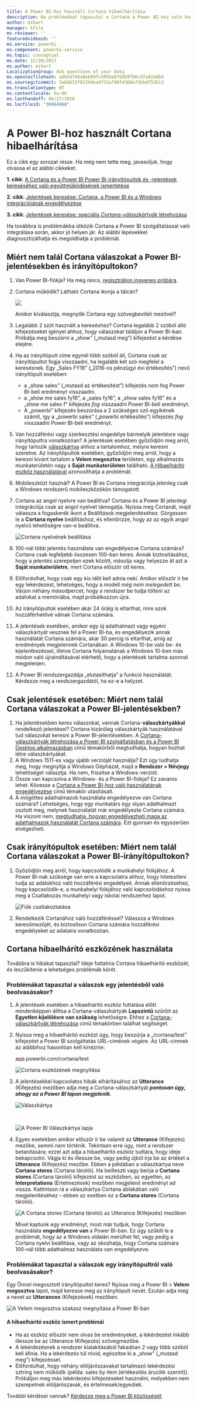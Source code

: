 ```yaml
---
title: A Power BI-hoz használt Cortana hibaelhárítása
description: Ha problémákat tapasztal a Cortana a Power BI-hoz való használata során, próbálja ki az alábbi javaslatokat.
author: mihart
manager: kfile
ms.reviewer: ''
featuredvideoid: ''
ms.service: powerbi
ms.component: powerbi-service
ms.topic: conceptual
ms.date: 12/20/2017
ms.author: mihart
LocalizationGroup: Ask questions of your data
ms.openlocfilehash: adb5d744a8eb99fce056a07ddb97b6cd7a82a8b4
ms.sourcegitcommit: 5eb8632f653b9ea4f33a780fd360e75bbdf53b13
ms.translationtype: HT
ms.contentlocale: hu-HU
ms.lasthandoff: 06/27/2018
ms.locfileid: "36964860"
---
```

# <a name="troubleshoot-cortana-for-power-bi"></a>A Power BI-hoz használt Cortana hibaelhárítása
Ez a cikk egy sorozat része. Ha még nem tette meg, javasoljuk, hogy olvassa el az alábbi cikkeket.

**1. cikk**: [A Cortana és a Power BI Power BI-irányítópultok és -jelentések kereséséhez való együttműködésének ismertetése](service-cortana-intro.md)

**2. cikk**: [Jelentések keresése: Cortana, a Power BI és a Windows integrációjának engedélyezése](service-cortana-enable.md)

**3. cikk**: [Jelentések keresése: speciális *Cortana-válaszkártyák* létrehozása](service-cortana-answer-cards.md)

Ha továbbra is problémákba ütközik Cortana a Power BI szolgáltatással való integrálása során, akkor jó helyen jár. Az alábbi lépésekkel diagnosztizálhatja és megoldhatja a problémát.

## <a name="why-doesnt-cortana-find-answers-from-my-power-bi-reports-or-dashboards"></a>Miért nem talál Cortana válaszokat a Power BI-jelentésekben és irányítópultokon?
1. Van Power BI-fiókja?  Ha még nincs, [regisztráljon ingyenes próbára](https://powerbi.microsoft.com/get-started/).
2. Cortana működik?  Látható Cortana ikonja a tálcán?

    ![](media/service-cortana-troubleshoot/power-bi-cortana-icon.png)

    Amikor kiválasztja, megnyílik Cortana egy szövegbeviteli mezővel?
3. Legalább 2 szót használt a kereséshez? Cortana legalább 2 szóból álló kifejezéseket igényel ahhoz, hogy válaszokat találjon a Power BI-ban. Próbálja meg beszúrni a „show” („mutasd meg”) kifejezést a kérdése elejére.
4. Ha az irányítópult címe egynél több szóból áll, Cortana csak az irányítópultot fogja visszaadni, ha legalább két szó megfelel a keresésnek. Egy „Sales FY16” („2016-os pénzügyi évi értékesítés”) nevű irányítópult esetében:

   * a „show sales” („mutasd az értékesítést”) kifejezés *nem* fog Power BI-beli eredményt visszaadni.   
   * a „show me sales fy16”, a „sales fy16”, a „show sales fy16” és a „show me sales f” kifejezés *fog* visszaadni Power BI-beli eredményt.    
   * A „powerbi” kifejezés beszúrása a 2 szükséges szó egyikének számít, így a „powerbi sales” („powerbi értékesítés”) kifejezés *fog* visszaadni Power BI-beli eredményt.
5. Van hozzáférési vagy szerkesztési engedélye bármelyik jelentésre vagy irányítópultra vonatkozóan? A jelentések esetében győződjön meg arról, hogy tartozik [válaszkártya](service-cortana-answer-cards.md) ahhoz a tartalomhoz, melyre keresni szeretne.  Az irányítópultok esetében, győződjön meg arról, hogy a keresni kívánt tartalom a **Velem megosztva** területen, egy alkalmazás munkaterületén vagy a **Saját munkaterületen** található. [A Hibaelhárító eszköz használatával](#try-the-cortana-troubleshooting-tool) azonosíthatja a problémát.
6. Mobileszközt használ?  A Power BI és Cortana integrációja jelenleg csak a Windows rendszerű mobileszközökön támogatott.
7. Cortana az angol nyelvre van beállítva?  Cortana és a Power BI jelenlegi integrációja csak az angol nyelvet támogatja. Nyissa meg Cortanát, majd válassza a fogaskerék ikont a Beállítások megjelenítéséhez. Görgessen le a **Cortana nyelve** beállításhoz, és ellenőrizze, hogy az az egyik angol nyelvű lehetőségre van-e beállítva.

   ![Cortana nyelvének beállítása](media/service-cortana-troubleshoot/power-bi-cortana-language.png)
8. 100-nál több jelentés használata van engedélyezve Cortana számára?  Cortana csak legfeljebb összesen 100-ban keres.  Annak biztosításához, hogy a jelentés szerepeljen ezek között, másolja vagy helyezze át azt a **Saját munkaterületre**, mert Cortana először ott keres.
9. Előfordulhat, hogy csak egy kis időt kell adnia neki. Amikor először ír be egy lekérdezést, lehetséges, hogy a modell *még nem melegedett be*. Várjon néhány másodpercet, hogy a rendszer be tudja tölteni az adatokat a memóriába, majd próbálkozzon újra.
10. Az irányítópultok esetében akár 24 óráig is eltarthat, mire azok hozzáférhetővé válnak Cortana számára.    
11. A jelentések esetében, amikor egy új adathalmazt vagy egyéni válaszkártyát vesznek fel a Power BI-ba, és engedélyezik annak használatát Cortana számára, akár 30 percig is eltarthat, amíg az eredmények megjelennek Cortanában. A Windows 10-be való be- és kijelentkezéssel, illetve Cortana folyamatának a Windows 10-ben más módon való újraindításával elérhető, hogy a jelentések tartalma azonnal megjelenjen.  
12. A Power BI rendszergazdája „elutasíthatja” a funkció használatát. Kérdezze meg a rendszergazdától, ha ez-e a helyzet.

## <a name="reports-only-why-doesnt-cortana-find-answers-from-my-power-bi-reports"></a>Csak jelentések esetében: Miért nem talál Cortana válaszokat a Power BI-jelentésekben?
1. Ha jelentésekben keres válaszokat, vannak Cortana-**válaszkártyákkal** rendelkező jelentései? Cortana kizárólag válaszkártyák használatával tud válaszokat keresni a Power BI-jelentésekben.  A [Cortana-válaszkártyák létrehozása a Power BI szolgáltatásban és a Power BI Desktop alkalmazásban](service-cortana-answer-cards.md) című témakörből megtudhatja, hogyan hozhat létre válaszkártyákat.
2. A Windows 1511-es vagy újabb verzióját használja?  Ezt úgy tudhatja meg, hogy megnyitja a Windows Gépházat, majd a **Rendszer > Névjegy** lehetőséget választja. Ha nem, frissítse a Windows-verziót.
3. Össze van kapcsolva a Windows- és a Power BI-fiókja? Ez zavaros lehet. Kövesse a [Cortana a Power BI-hoz való használatának engedélyezése](service-cortana-enable.md#add-your-power-bi-credentials-to-windows) című témakör utasításait.
4. A mögöttes adathalmazok használata engedélyezve van Cortana számára? Lehetséges, hogy egy munkatárs egy olyan adathalmazt osztott meg, melynek használatát már engedélyezte Cortana számára. Ha viszont nem, [megtudhatja, hogyan engedélyezheti maga az adathalmazok használatát Cortana számára](service-cortana-enable.md). Ezt gyorsan és egyszerűen elvégezheti.

## <a name="dashboards-only-why-doesnt-cortana-find-answers-from-my-power-bi-dashboards"></a>Csak irányítópultok esetében: Miért nem talál Cortana válaszokat a Power BI-irányítópultokon?
1. Győződjön meg arról, hogy kapcsolódik a munkahelyi fiókjához. A Power BI-nak szüksége van erre a kapcsolatra ahhoz, hogy hitelesíteni tudja az adatokhoz való hozzáférési engedélyeit. Annak ellenőrzéséhez, hogy kapcsolódik-e, a munkahelyi fiókjához való kapcsolódáshoz nyissa meg a Csatlakozás munkahelyi vagy iskolai rendszerhez lapot.  

    ![Fiók csatlakoztatása](media/service-cortana-troubleshoot/power-bi-cortana-connect.png)
2. Rendelkezik Cortanához való hozzáféréssel? Válassza a Windows keresőmezőjét, és biztosítson Cortana számára hozzáférési engedélyeket az adataira vonatkozóan.

## <a name="try-the-cortana-troubleshooting-tool"></a>Cortana hibaelhárító eszközének használata
Továbbra is hibákat tapasztal?  Ideje futtatnia Cortana hibaelhárító eszközét, és leszűkítenie a lehetséges problémák körét.

### <a name="having-trouble-retrieving-answers-from-a-report"></a>Problémákat tapasztal a válaszok egy jelentésből való beolvasásakor?
1. A jelentések esetében a hibaelhárító eszköz futtatása előtt mindenképpen állítsa a Cortana-válaszkártyák **Lapszintű** szűrőit az **Egyetlen kijelölésre van szükség** lehetőségre. Ehhez a [Cortana-válaszkártyák létrehozása](service-cortana-answer-cards.md) című témakörben találhat segítséget.
2. Nyissa meg a hibaelhárító eszközt úgy, hogy beszúrja a „/cortana/test” kifejezést a Power BI szolgáltatás URL-címének végére. Az URL-címnek az alábbihoz hasonlóan kell kinéznie:

   app.powerbi.com/cortana/test

   ![Cortana eszközének megnyitása](media/service-cortana-troubleshoot/power-bi-cortana-tool2.png)
3. A jelentésekkel kapcsolatos hibák elhárításához az **Utterance** (Kifejezés) mezőben adja meg a Cortana-válaszkártyát ***pontosan úgy, ahogy az a Power BI lapon megjelenik***.

   ![Válaszkártya](media/service-cortana-troubleshoot/power-bi-answer-card-new.png)

   </br>

   ![A Power BI Válaszkártya lapja](media/service-cortana-troubleshoot/power-bi-answer-card2.png)
4. Egyes esetekben amikor először ír be valamit az **Utterance** (Kifejezés) mezőbe, semmi nem történik. Tekintsen erre úgy, mint a rendszer betanítására; ezzel azt adja a hibaelhárító eszköz tudtára, hogy ideje bekapcsolni. Vágja ki és illessze be, vagy pedig újból írja be az értéket a **Utterance** (Kifejezés) mezőbe. Ebben a példában a válaszkártya neve **Cortana stores** (Cortana tárolói). Ha beilleszti vagy beírja a **Cortana stores** (Cortana tárolói) kifejezést az eszközben, az egyetlen, az **Interpretations** (Értelmezések) mezőben megjelenő eredményt ad vissza. Kattintson rá a válaszkártya Cortana ablakában való megjelenítéséhez – ebben az esetben ez a **Cortana stores** (Cortana tárolói).

   ![A Cortana stores (Cortana tárolói) az Utterance (Kifejezés) mezőben](media/service-cortana-troubleshoot/power-bi-utterance.png)

   Mivel kaptunk egy eredményt, most már tudjuk, hogy Cortana használata **engedélyezve van** a Power BI-ban. Ez úgy szűkíti le a problémát, hogy az a Windows oldalán merülhet fel, vagy pedig a Cortana nyelvi beállítása, vagy az okozhatja, hogy Cortana számára 100-nál több adathalmaz használata van engedélyezve.

### <a name="having-trouble-retrieving-answers-from-a-dashboard"></a>Problémákat tapasztal a válaszok egy irányítópultról való beolvasásakor?
Egy Önnel megosztott irányítópultot keres?  Nyissa meg a Power BI > **Velem megosztva** lapot, majd keresse meg az irányítópult nevét.  Ezután adja meg a nevet az **Utterances** (Kifejezések) mezőben.

![A Velem megosztva szakasz megnyitása a Power BI-ban](media/service-cortana-troubleshoot/power-bi-cortana-shared-with-me.png)


#### <a name="troubleshooting-tool-known-issues"></a>A hibaelhárító eszköz ismert problémái
* Ha az eszköz először nem olvas be eredményeket, a lekérdezést inkább illessze be az Utterance (Kifejezés) szövegmezőbe.
* A lekérdezésnek a rendszer kialakításából fakadóan 2 vagy több szóból kell állnia.  Ha a lekérdezés túl rövid, egészítse ki a „show” („mutasd meg”) kifejezéssel.
* Előfordulhat, hogy néhány elöljárószavakat tartalmazó lekérdezési sztring nem működik (példa: sales by item (értékesítés árucikk szerint)). Próbáljon meg más lekérdezési kifejezéseket használni, melyekben nem szerepelnek elöljárószavak, és értelmesek/egyediek.

További kérdései vannak? [Kérdezze meg a Power BI közösségét](http://community.powerbi.com/)
